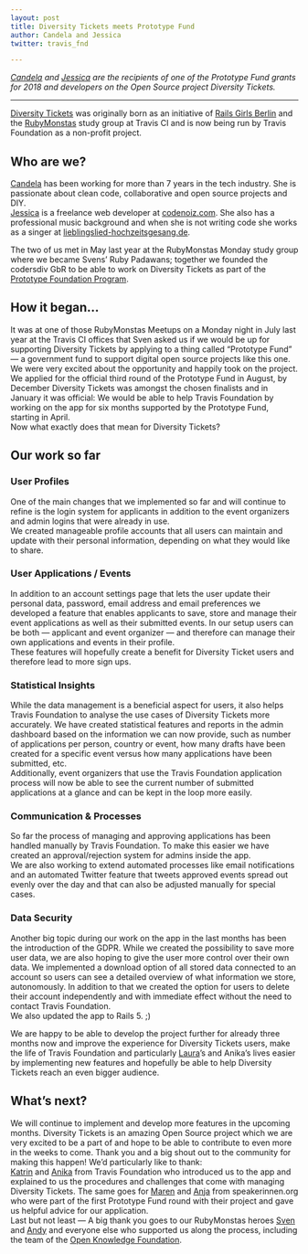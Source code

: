 ```yaml
---
layout: post
title: Diversity Tickets meets Prototype Fund
author: Candela and Jessica
twitter: travis_fnd 

---
```


*[Candela](https://github.com/mauditecandela) and [Jessica](https://twitter.com/guainumbi_) are the recipients of one of the Prototype Fund grants for 2018 and developers on the Open Source project Diversity Tickets.*

---

[Diversity Tickets](https://diversitytickets.org/) was originally born as an initiative of [Rails Girls Berlin](http://railsgirlsberlin.de/) and the [RubyMonstas](http://rubymonstas.org/) study group at Travis CI and is now being run by Travis Foundation as a non-profit project.

## Who are we?

[Candela](https://github.com/mauditecandela) has been working for more than 7 years in the tech industry. She is passionate about clean code, collaborative and open source projects and DIY.  
[Jessica](https://github.com/guainumbi) is a freelance web developer at [codenoiz.com](http://www.codenoiz.com/). She also has a professional music background and when she is not writing code she works as a singer at [lieblingslied-hochzeitsgesang.de](http://www.lieblingslied-hochzeitsgesang.de/).  

The two of us met in May last year at the RubyMonstas Monday study group where we became Svens’ Ruby Padawans; together we founded the codersdiv GbR to be able to work on Diversity Tickets as part of the [Prototype Foundation Program](https://prototypefund.de/project/diversity-ticket/).

## How it began...

It was at one of those RubyMonstas Meetups on a Monday night in July last year at the Travis CI offices that Sven asked us if we would be up for supporting Diversity Tickets by applying to a thing called “Prototype Fund” — a government fund to support digital open source projects like this one. We were very excited about the opportunity and happily took on the project.  
We applied for the official third round of the Prototype Fund in August, by December Diversity Tickets was amongst the chosen finalists and in January it was official: We would be able to help Travis Foundation by working on the app for six months supported by the Prototype Fund, starting in April.  
Now what exactly does that mean for Diversity Tickets?   

## Our work so far

### User Profiles
One of the main changes that we implemented so far and will continue to refine is the login system for applicants in addition to the event organizers and admin logins that were already in use.   
We created manageable profile accounts that all users can maintain and update with their personal information, depending on what they would like to share. 

### User Applications / Events
In addition to an account settings page that lets the user update their personal data, password, email address and email preferences we developed a feature that enables applicants to save, store and manage their event applications as well as their submitted events. In our setup users can be both — applicant and event organizer — and therefore can manage their own applications and events in their profile.  
These features will hopefully create a benefit for Diversity Ticket users and therefore lead to more sign ups.

### Statistical Insights
While the data management is a beneficial aspect for users, it also helps Travis Foundation to analyse the use cases of Diversity Tickets more accurately. We have created statistical features and reports in the admin dashboard based on the information we can now provide, such as number of applications per person, country or event, how many drafts have been created for a specific event versus how many applications have been submitted, etc.   
Additionally, event organizers that use the Travis Foundation application process will now be able to see the current number of submitted applications at a glance and can be kept in the loop more easily.

### Communication & Processes
So far the process of managing and approving applications has been handled manually by Travis Foundation. To make this easier we have created an approval/rejection system for admins inside the app.  
We are also working to extend automated processes like email notifications and an automated Twitter feature that tweets approved events spread out evenly over the day and that can also be adjusted manually for special cases.

### Data Security
Another big topic during our work on the app in the last months has been the introduction of the GDPR. While we created the possibility to save more user data, we are also hoping to give the user more control over their own data. We implemented a download option of all stored data connected to an account so users can see a detailed overview of what information we store, autonomously. In addition to that we created the option for users to delete their account independently and with immediate effect without the need to contact Travis Foundation.  
We also updated the app to Rails 5. ;)

We are happy to be able to develop the project further for already three months now and improve the experience for Diversity Tickets users, make the life of Travis Foundation and particularly [Laura](https://twitter.com/alicetragedy)’s and Anika’s lives easier by implementing new features and hopefully be able to help Diversity Tickets reach an even bigger audience.

## What’s next?
We will continue to implement and develop more features in the upcoming months. Diversity Tickets is an amazing Open Source project which we are very excited to be a part of and hope to be able to contribute to even more in the weeks to come. Thank you and a big shout out to the community for making this happen! We’d particularly like to thank:  
[Katrin](https://twitter.com/lisbethmarianne) and [Anika](https://twitter.com/langziehohr) from Travis Foundation who introduced us to the app and explained to us the procedures and challenges that come with managing Diversity Tickets. The same goes for [Maren](https://twitter.com/zaziemo) and [Anja](https://twitter.com/_tyranja_) from speakerinnen.org who were part of the first Prototype Fund round with their project and gave us helpful advice for our application.  
Last but not least — A big thank you goes to our RubyMonstas heroes [Sven](https://twitter.com/svenfuchs) and [Andy](https://twitter.com/A5308Y) and everyone else who supported us along the process, including the team of the [Open Knowledge Foundation](https://okfn.de/). 

